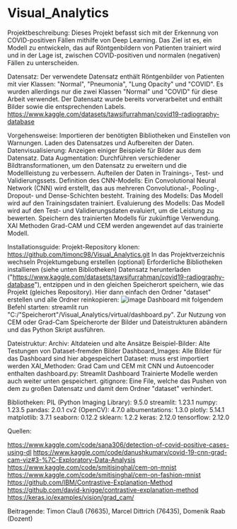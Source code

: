 # Visual_Analytics
Projektbeschreibung: 
Dieses Projekt befasst sich mit der Erkennung von COVID-positiven Fällen mithilfe von Deep Learning. Das Ziel ist es, ein Modell zu entwickeln, das auf Röntgenbildern von Patienten trainiert wird und in der Lage ist, zwischen COVID-positiven und normalen (negativen) Fällen zu unterscheiden.

Datensatz: 
Der verwendete Datensatz enthält Röntgenbilder von Patienten mit vier Klassen: "Normal", "Pneumonia", "Lung Opacity" und "COVID". Es wurden allerdings nur die zwei Klassen "Normal" und "COVID" für diese Arbeit verwendet. Der Datensatz wurde bereits vorverarbeitet und enthält Bilder sowie die entsprechenden Labels.
https://www.kaggle.com/datasets/tawsifurrahman/covid19-radiography-database

Vorgehensweise:
Importieren der benötigten Bibliotheken und Einstellen von Warnungen.
Laden des Datensatzes und Aufbereiten der Daten.
Datenvisualisierung: Anzeigen einiger Beispiele für Bilder aus dem Datensatz.
Data Augmentation: Durchführen verschiedener Bildtransformationen, um den Datensatz zu erweitern und die Modellleistung zu verbessern.
Aufteilen der Daten in Trainings-, Test- und Validierungssets.
Definition des CNN-Modells: Ein Convolutional Neural Network (CNN) wird erstellt, das aus mehreren Convolutional-, Pooling-, Dropout- und Dense-Schichten besteht.
Training des Modells: Das Modell wird auf den Trainingsdaten trainiert.
Evaluierung des Modells: Das Modell wird auf den Test- und Validierungsdaten evaluiert, um die Leistung zu bewerten.
Speichern des trainierten Modells für zukünftige Verwendung.
XAI Methoden Grad-CAM und CEM werden angewendet auf das trainierte Modell.

Installationsguide: 
Projekt-Repository klonen: https://github.com/timonc98/Visual_Analytics.git
In das Projektverzeichnis wechseln
Projektumgebung erstellen (optional)
Erforderliche Bibliotheken installieren (siehe unten Bibliotheken)
Datensatz herunterladen ("https://www.kaggle.com/datasets/tawsifurrahman/covid19-radiography-database"), entzippen und in den gleichen Speicherort speichern, wie das Projekt (gleiches Repository). Hier dann einfach den Ordner "dataset" erstellen und alle Ordner reinkopieren:
![image](https://github.com/timonc98/Visual_Analytics/assets/92914593/36881f3f-e34a-44ce-912f-da7435b433cf)
Dashboard mit folgendem Befehl starten: streamlit run "C:/"Speicherort"/Visual_Analytics/virtual/dashboard.py".
Zur Nutzung von CEM oder Grad-Cam Speicherorte der Bilder und Dateistrukturen abändern und das Python Skript ausführen.

Dateistruktur: 
Archiv: Altdateien und alte Ansätze
Beispiel-Bilder: Alte Testungen von Dataset-fremden Bilder
Dashboard_Images: Alle Bilder für das Dashboard sind hier abgespeichert
Dataset: muss erst importiert werden 
XAI_Methoden: Grad Cam und CEM mit CNN und Autoencoder enthalten
dashboard.py: Streamlit Dashboard 
Trainierte Modelle werden auch weiter unten gespeichert.
gitignore: Eine File, welche das Pushen von dem zu großen Datensatz und damit dem Ordner "dataset" verhindert.

Bibliotheken:
PIL (Python Imaging Library): 9.5.0
streamlit: 1.23.1
numpy: 1.23.5
pandas: 2.0.1
cv2 (OpenCV): 4.7.0
albumentations: 1.3.0
plotly: 5.14.1
matplotlib: 3.7.1
seaborn: 0.12.2
sklearn: 1.2.2
keras: 2.12.0
tensorflow: 2.12.0


Quellen:

https://www.kaggle.com/code/sana306/detection-of-covid-positive-cases-using-dl
https://www.kaggle.com/code/danushkumarv/covid-19-cnn-grad-cam-viz#3-%7C-Exploratory-Data-Analysis
https://www.kaggle.com/code/smitisinghal/cem-on-mnist
https://www.kaggle.com/code/smitisinghal/cem-on-fashion-mnist
https://github.com/IBM/Contrastive-Explanation-Method
https://github.com/david-knigge/contrastive-explanation-method
https://keras.io/examples/vision/grad_cam/


Beitragende: Timon Clauß (76635), Marcel Dittrich (76435), Domenik Raab (Dozent)
